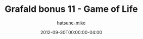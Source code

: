 ---
title: "Grafald bonus 11 - Game of Life"
type: "image"
date: 2012-09-30T00:00:00-04:00
draft: false
categories:
- comics
- collaborations
tags:
- grafald
image_path: "../img/2012/bonus_11.png"
alt_text: ""
author: "[hatsune-mike](https://cohost.org/hatsune-mike)"
---